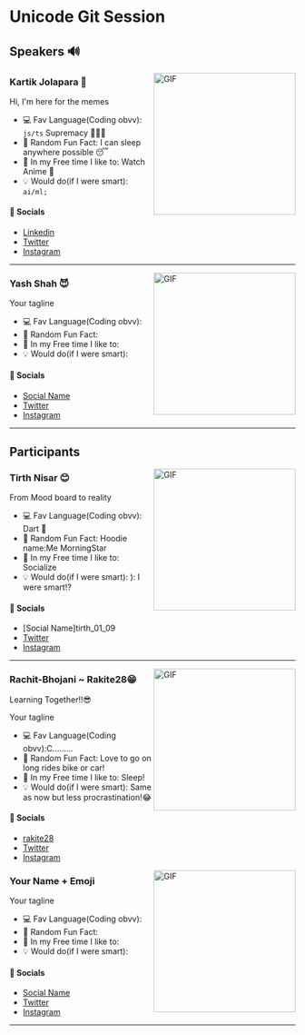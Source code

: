 # Unicode Git Session

## Speakers 🔊

<!-- INSERT a RANDOM Image/Gif -->
<img alt="GIF" align="right" height="250" src="https://media.tenor.com/DX9o8Spwg5wAAAAM/chopper-tonytony.gif">

<!-- Enter your NAME and a recent fav Emoji -->

### Kartik Jolapara 🫠

<!-- Enter a TAGLINE -->

Hi, I'm here for the memes

<!-- Enter the STUFF -->

-   💻 Fav Language(Coding obvv): `js/ts` Supremacy 🙏🏻🛐
-   🤔 Random Fun Fact: I can sleep anywhere possible 😴
-   🤩 In my Free time I like to: Watch Anime 🖤
-   💡 Would do(if I were smart): `ai/ml;`

#### 🔗 Socials

-   [Linkedin](https://www.linkedin.com/in/kartikjolapara)
-   [Twitter](https://www.twitter.com/codingmickey)
-   [Instagram](https://www.instagram.com/kartik.jolapara)

<hr />
<!-- PASTE YOUR INFO HERE -->

<!-- INSERT a RANDOM Image/Gif -->
<img alt="GIF" align="right" height="250" src="https://media.tenor.com/tCjTgmOJZYcAAAAM/zragon-infinity-yuji-itadori.gif">

<!-- Enter your NAME and a recent fav Emoji -->

### Yash Shah 😈

<!-- Enter a TAGLINE -->

Your tagline

<!-- Enter the STUFF -->

-   💻 Fav Language(Coding obvv):
-   🤔 Random Fun Fact:
-   🤩 In my Free time I like to:
-   💡 Would do(if I were smart):

#### 🔗 Socials

-   [Social Name](Link)
-   [Twitter](https://www.twitter.com/codingmickey)
-   [Instagram](https://www.instagram.com/kartik.jolapara)

<hr />

## Participants

<!-- INSERT a RANDOM Image/Gif -->
<img alt="GIF" align="right" height="250" src="https://outofschool.club/wp-content/uploads/2015/02/insert-image-here.jpg">

<!-- Enter your NAME and a recent fav Emoji -->

### Tirth Nisar 😊

<!-- Enter a TAGLINE -->

From Mood board to reality

<!-- Enter the STUFF -->

-   💻 Fav Language(Coding obvv): Dart 🎯
-   🤔 Random Fun Fact: Hoodie name:Me MorningStar
-   🤩 In my Free time I like to: Socialize
-   💡 Would do(if I were smart): ): I were smart!?

#### 🔗 Socials

-   [Social Name]tirth_01_09
-   [Twitter](https://www.twitter.com/tirthnisar)
-   [Instagram](https://www.instagram.com/tirth_01_09)
<hr />
<!-- PASTE YOUR INFO HERE -->
<!-- INSERT a RANDOM Image/Gif -->
<img alt="GIF" align="right" height="250" src="https://media.tenor.com/6_t5qw9iSrYAAAAC/ross-im-fine.gif">

<!-- Enter your NAME and a recent fav Emoji -->

### Rachit-Bhojani ~ Rakite28😁

<!-- Enter a TAGLINE -->
Learning Together!!😎

Your tagline

<!-- Enter the STUFF -->
- 💻 Fav Language(Coding obvv):C......... 
- 🤔 Random Fun Fact: Love to go on long rides bike or car!
- 🤩 In my Free time I like to: Sleep!
- 💡 Would do(if I were smart): Same as now but less procrastination!😂
#### 🔗 Socials 
- [rakite28](https://www.github.com/rakite28)
- [Twitter](https://www.twitter.com/rakite28)
- [Instagram](https://www.instagram.com/rakite28)

<!-- INSERT a RANDOM Image/Gif -->
<img alt="GIF" align="right" height="250" src="https://outofschool.club/wp-content/uploads/2015/02/insert-image-here.jpg">

<!-- Enter your NAME and a recent fav Emoji -->

### Your Name + Emoji

<!-- Enter a TAGLINE -->

Your tagline

<!-- Enter the STUFF -->

-   💻 Fav Language(Coding obvv):
-   🤔 Random Fun Fact:
-   🤩 In my Free time I like to:
-   💡 Would do(if I were smart):

#### 🔗 Socials

-   [Social Name](Link)
-   [Twitter](https://www.twitter.com/codingmickey)
-   [Instagram](https://www.instagram.com/kartik.jolapara)

<hr />
<!-- PASTE YOUR INFO HERE -->
